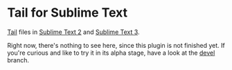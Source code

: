 # Tail for Sublime Text

[Tail](http://goo.gl/Pvbmrz) files in [Sublime Text 2](http://www.sublimetext.com/2) and [Sublime Text 3](http://www.sublimetext.com/3).

Right now, there's nothing to see here, since this plugin is not finished yet. If you're curious and like to try it in its alpha stage, have a look at the [devel](https://github.com/vifo/SublimeTail/tree/devel) branch.
